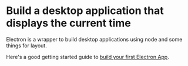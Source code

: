 # Build a desktop application that displays the current time

Electron is a wrapper to build desktop applications using node and some things for layout.

Here's a good getting started guide to [build your first Electron App](https://github.com/electron/electron/blob/master/docs/tutorial/quick-start.md).
